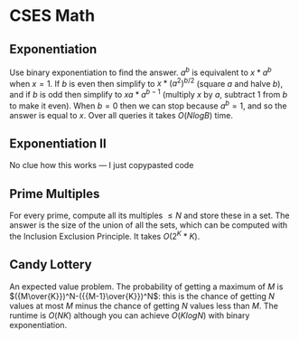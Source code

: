 # CSES Math

## Exponentiation
Use binary exponentiation to find the answer.
$a^b$ is equivalent to $x*a^b$ when $x = 1$. If $b$ is even then simplify to $x*(a^2)^{b/2}$ (square $a$ and halve $b$), and if $b$ is odd then simplify to $xa*a^{b-1}$ (multiply $x$ by $a$, subtract $1$ from $b$ to make it even). When $b=0$ then we can stop because $a^b = 1$, and so the answer is equal to $x$. Over all queries it takes $O(NlogB)$ time.

## Exponentiation II
No clue how this works — I just copypasted code

## Prime Multiples
For every prime, compute all its multiples $\le N$ and store these in a set.
The answer is the size of the union of all the sets, which can be computed with the Inclusion Exclusion Principle. It takes $O(2^K*K)$.

## Candy Lottery
An expected value problem. The probability of getting a maximum of $M$ is $({M\over{K}})^N-({{M-1}\over{K}})^N$: this is the chance of getting $N$ values at most $M$ minus the chance of getting $N$ values less than $M$. The runtime is $O(NK)$ although you can achieve $O(KlogN)$ with binary exponentiation.